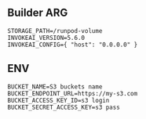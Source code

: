 ## Builder ARG 
```
STORAGE_PATH=/runpod-volume
INVOKEAI_VERSION=5.6.0
INVOKEAI_CONFIG={ "host": "0.0.0.0" }
```

## ENV
```
BUCKET_NAME=S3 buckets name
BUCKET_ENDPOINT_URL=https://my-s3.com
BUCKET_ACCESS_KEY_ID=s3 login
BUCKET_SECRET_ACCESS_KEY=s3 pass
```